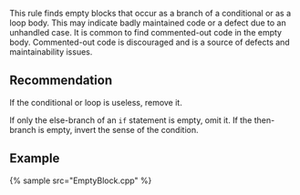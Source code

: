 This rule finds empty blocks that occur as a branch of a conditional or as a loop body. This may indicate badly maintained code or a defect due to an unhandled case. It is common to find commented-out code in the empty body. Commented-out code is discouraged and is a source of defects and maintainability issues.


## Recommendation
If the conditional or loop is useless, remove it.

If only the else-branch of an `if` statement is empty, omit it. If the then-branch is empty, invert the sense of the condition.


## Example
{% sample src="EmptyBlock.cpp" %}
